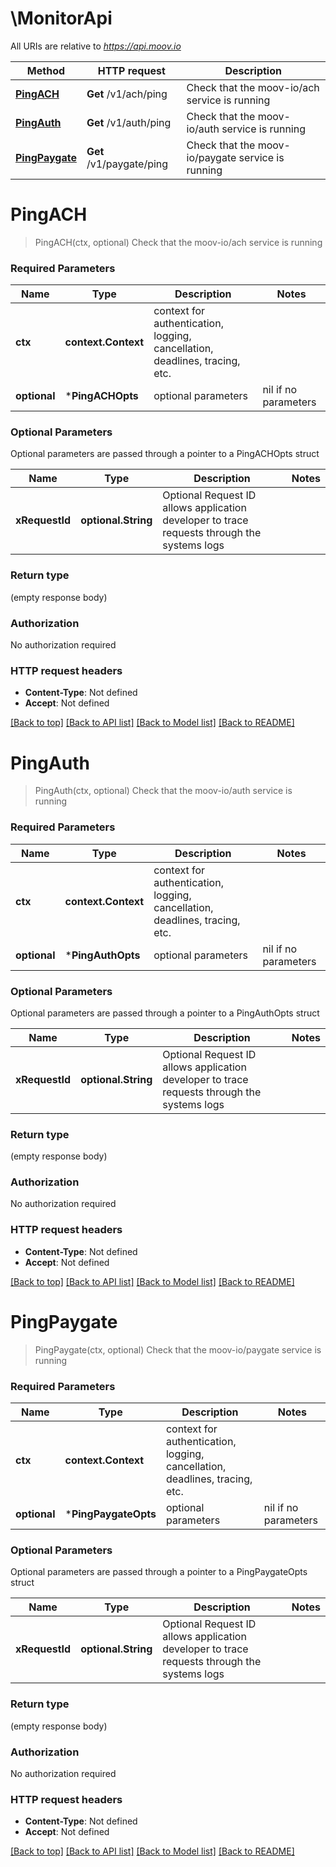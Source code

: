# \MonitorApi

All URIs are relative to *https://api.moov.io*

Method | HTTP request | Description
------------- | ------------- | -------------
[**PingACH**](MonitorApi.md#PingACH) | **Get** /v1/ach/ping | Check that the moov-io/ach service is running
[**PingAuth**](MonitorApi.md#PingAuth) | **Get** /v1/auth/ping | Check that the moov-io/auth service is running
[**PingPaygate**](MonitorApi.md#PingPaygate) | **Get** /v1/paygate/ping | Check that the moov-io/paygate service is running


# **PingACH**
> PingACH(ctx, optional)
Check that the moov-io/ach service is running

### Required Parameters

Name | Type | Description  | Notes
------------- | ------------- | ------------- | -------------
 **ctx** | **context.Context** | context for authentication, logging, cancellation, deadlines, tracing, etc.
 **optional** | ***PingACHOpts** | optional parameters | nil if no parameters

### Optional Parameters
Optional parameters are passed through a pointer to a PingACHOpts struct

Name | Type | Description  | Notes
------------- | ------------- | ------------- | -------------
 **xRequestId** | **optional.String**| Optional Request ID allows application developer to trace requests through the systems logs | 

### Return type

 (empty response body)

### Authorization

No authorization required

### HTTP request headers

 - **Content-Type**: Not defined
 - **Accept**: Not defined

[[Back to top]](#) [[Back to API list]](../README.md#documentation-for-api-endpoints) [[Back to Model list]](../README.md#documentation-for-models) [[Back to README]](../README.md)

# **PingAuth**
> PingAuth(ctx, optional)
Check that the moov-io/auth service is running

### Required Parameters

Name | Type | Description  | Notes
------------- | ------------- | ------------- | -------------
 **ctx** | **context.Context** | context for authentication, logging, cancellation, deadlines, tracing, etc.
 **optional** | ***PingAuthOpts** | optional parameters | nil if no parameters

### Optional Parameters
Optional parameters are passed through a pointer to a PingAuthOpts struct

Name | Type | Description  | Notes
------------- | ------------- | ------------- | -------------
 **xRequestId** | **optional.String**| Optional Request ID allows application developer to trace requests through the systems logs | 

### Return type

 (empty response body)

### Authorization

No authorization required

### HTTP request headers

 - **Content-Type**: Not defined
 - **Accept**: Not defined

[[Back to top]](#) [[Back to API list]](../README.md#documentation-for-api-endpoints) [[Back to Model list]](../README.md#documentation-for-models) [[Back to README]](../README.md)

# **PingPaygate**
> PingPaygate(ctx, optional)
Check that the moov-io/paygate service is running

### Required Parameters

Name | Type | Description  | Notes
------------- | ------------- | ------------- | -------------
 **ctx** | **context.Context** | context for authentication, logging, cancellation, deadlines, tracing, etc.
 **optional** | ***PingPaygateOpts** | optional parameters | nil if no parameters

### Optional Parameters
Optional parameters are passed through a pointer to a PingPaygateOpts struct

Name | Type | Description  | Notes
------------- | ------------- | ------------- | -------------
 **xRequestId** | **optional.String**| Optional Request ID allows application developer to trace requests through the systems logs | 

### Return type

 (empty response body)

### Authorization

No authorization required

### HTTP request headers

 - **Content-Type**: Not defined
 - **Accept**: Not defined

[[Back to top]](#) [[Back to API list]](../README.md#documentation-for-api-endpoints) [[Back to Model list]](../README.md#documentation-for-models) [[Back to README]](../README.md)

